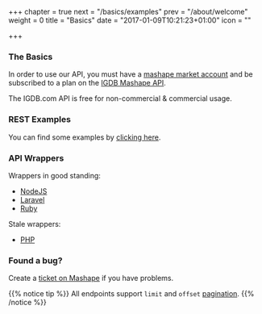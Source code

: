 +++
chapter = true
next = "/basics/examples"
prev = "/about/welcome"
weight = 0
title = "Basics"
date = "2017-01-09T10:21:23+01:00"
icon = "<b class='fa fa-cube'></b>"

+++

### The Basics

In order to use our API, you must have a [mashape market account](https://market.mashape.com/signup) and be subscribed to a plan on the [IGDB Mashape API](https://market.mashape.com/igdbcom/internet-game-database).
  
The IGDB.com API is free for non-commercial & commercial usage.

### REST Examples

You can find some examples by [clicking here](./examples).

### API Wrappers

Wrappers in good standing:

- [NodeJS](https://github.com/igdb/igdb-api-node)
- [Laravel](https://github.com/messerli90/igdb)
- [Ruby](https://github.com/tastycake/igdb_api)

Stale wrappers:

- [PHP](https://github.com/igdb/igdb-api-php)

### Found a bug?

Create a [ticket on Mashape](https://market.mashape.com/igdbcom/internet-game-database/support) if you have problems.

{{% notice tip %}}
All endpoints support `limit` and `offset` [pagination](/api/references/pagination).
{{% /notice %}}